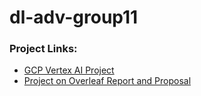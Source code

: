 # dl-adv-group11

### Project Links:
- [GCP Vertex AI Project](https://console.cloud.google.com/vertex-ai/workbench/instances?project=dladvgroup11)
- [Project on Overleaf Report and Proposal](https://www.overleaf.com/8348522569zxtsgdgjyjhj#0e6ece)
